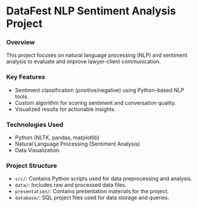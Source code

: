 # DataFest NLP Sentiment Analysis Project

### Overview
This project focuses on natural language processing (NLP) and sentiment analysis to evaluate and improve lawyer-client communication.

### Key Features
- Sentiment classification (positive/negative) using Python-based NLP tools.
- Custom algorithm for scoring sentiment and conversation quality.
- Visualized results for actionable insights.

### Technologies Used
- Python (NLTK, pandas, matplotlib)
- Natural Language Processing (Sentiment Analysis)
- Data Visualization

### Project Structure
- `src/`: Contains Python scripts used for data preprocessing and analysis.
- `data/`: Includes raw and processed data files.
- `presentation/`: Contains presentation materials for the project.
- `database/`: SQL project files used for data storage and queries.


